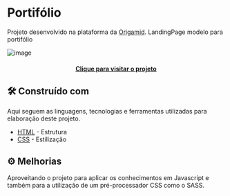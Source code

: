 # Portifólio

Projeto desenvolvido na plataforma da [Origamid](https://www.origamid.com/). LandingPage modelo para portifólio

![image](https://user-images.githubusercontent.com/79670787/202041571-d16cd8bf-10c2-47f0-8788-93a07b058123.png)

<h4 align="center"><a href="https://renantiberto.github.io/portifolio-template/">Clique para visitar o projeto</a></h4>

## 🛠️ Construído com

Aqui seguem as linguagens, tecnologias e ferramentas utilizadas para elaboração deste projeto.

* [HTML](https://developer.mozilla.org/pt-BR/docs/Web/HTML) - Estrutura
* [CSS](https://developer.mozilla.org/en-US/docs/Web/CSS) - Estilização

## ⚙️ Melhorias

Aproveitando o projeto para aplicar os conhecimentos em Javascript e também para a utilização de um pré-processador CSS como o SASS.
